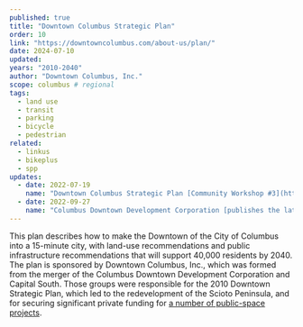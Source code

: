 ```yaml
---
published: true
title: "Downtown Columbus Strategic Plan"
order: 10
link: "https://downtowncolumbus.com/about-us/plan/"
date: 2024-07-10
updated:
years: "2010-2040"
author: "Downtown Columbus, Inc."
scope: columbus # regional
tags:
  - land use
  - transit
  - parking
  - bicycle
  - pedestrian
related:
  - linkus
  - bikeplus
  - spp
updates:
  - date: 2022-07-19
    name: "Downtown Columbus Strategic Plan [Community Workshop #3](https://downtowncolumbus.com/wp-content/uploads/2022/08/220721-Community-Workshop-3-Slide-Deck-Update-LR.pdf) reviews feedback from previous community workshops and online feedback forms. Significant support for transit, walkablity, and housing."
  - date: 2022-09-27
    name: "Columbus Downtown Development Corporation [publishes the latest revision](https://www.wosu.org/news/2022-09-27/strategic-plan-aims-to-bring-thousands-more-workers-and-residents-to-downtown-columbus) "
---
```


This plan describes how to make the Downtown of the City of Columbus into a 15-minute city, with land-use recommendations and public infrastructure recommendations that will support 40,000 residents by 2040. The plan is sponsored by Downtown Columbus, Inc., which was formed from the merger of the Columbus Downtown Development Corporation and Capital South. Those groups were responsible for the 2010 Downtown Strategic Plan, which led to the redevelopment of the Scioto Peninsula, and for securing significant private funding for [a number of public-space projects](https://downtowncolumbus.com/projects-initiatives/).

